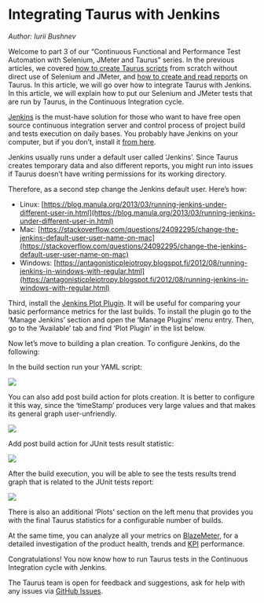 # Integrating Taurus with Jenkins

_Author: Iurii Bushnev_

Welcome to part 3 of our “Continuous Functional and Performance Test Automation with Selenium, JMeter and Taurus” series. In the previous articles, we covered [how to create Taurus scripts](/kb/Scripting/?utm_source=taurus&utm_medium=KB&utm_campaign=JMeterSelenium) from scratch without direct use of Selenium and JMeter, and [how to create and read reports](/kb/Reporting/?utm_source=taurus&utm_medium=KB&utm_campaign=JMeterSelenium) on Taurus. In this article, we will go over how to integrate Taurus with Jenkins. In this article, we will explain how to put our Selenium and JMeter tests that are run by Taurus, in the Continuous Integration cycle.

[Jenkins](https://www.blazemeter.com/jenkins?utm_source=taurus&utm_medium=KB&utm_campaign=JMeterSelenium) is the must-have solution for those who want to have free open source continuous integration server and control process of project build and tests execution on daily bases. You probably have Jenkins on your computer, but if you don’t, install it [from here](https://jenkins.io/).

Jenkins usually runs under a default user called ‘Jenkins’. Since Taurus creates temporary data and also different reports, you might run into issues if Taurus doesn’t have writing permissions for its working directory.

Therefore, as a second step change the Jenkins default user. Here’s how:
- Linux: [https://blog.manula.org/2013/03/running-jenkins-under-different-user-in.html](https://blog.manula.org/2013/03/running-jenkins-under-different-user-in.html)
- Mac: [https://stackoverflow.com/questions/24092295/change-the-jenkins-default-user-user-name-on-mac](https://stackoverflow.com/questions/24092295/change-the-jenkins-default-user-user-name-on-mac)
- Windows: [https://antagonisticpleiotropy.blogspot.fi/2012/08/running-jenkins-in-windows-with-regular.html](https://antagonisticpleiotropy.blogspot.fi/2012/08/running-jenkins-in-windows-with-regular.html)

Third, install the [Jenkins Plot Plugin](https://plugins.jenkins.io/plot/). It will be useful for comparing your basic performance metrics for the last builds. To install the plugin go to the ‘Manage Jenkins’ section and open the ‘Manage Plugins’ menu entry. Then, go to the ‘Available’ tab and find ‘Plot Plugin’ in the list below. 

Now let’s move to building a plan creation. To configure Jenkins, do the following:


In the build section run your YAML script:

![](jenkins1.png)

You can also add post build action for plots creation. It is better to configure it this way, since the ‘timeStamp’ produces very large values and that makes its general graph user-unfriendly.

![](jenkins2.png)

Add post build action for JUnit tests result statistic:

![](jenkins3.png)

After the build execution, you will be able to see the tests results trend graph that is related to the JUnit tests report:

![](jenkins4.png)

There is also an additional ‘Plots’ section on the left menu that provides you with the final Taurus statistics for a configurable number of builds.

At the same time, you can analyze all your metrics on [BlazeMeter](/docs/Reporting/#BlazeMeter-Reporter?utm_source=taurus&utm_medium=KB&utm_campaign=JMeterSelenium), for a detailed investigation of the product health, trends and [KPI](https://www.blazemeter.com/blog/understanding-your-reports-part-4-how-read-your-load-testing-reports-blazemeter?utm_source=taurus&utm_medium=KB&utm_campaign=JMeterSelenium) performance.


Congratulations! You now know how to run Taurus tests in the Continuous Integration cycle with Jenkins.

The Taurus team is open for feedback and suggestions, ask for help with any issues via [GitHub Issues](https://github.com/Blazemeter/taurus/issues).